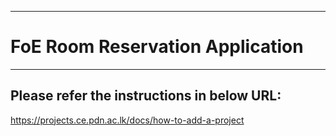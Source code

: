 ___
# FoE Room Reservation Application
___

## Please refer the instructions in below URL:

https://projects.ce.pdn.ac.lk/docs/how-to-add-a-project
